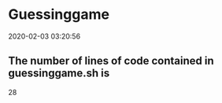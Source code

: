 # Guessinggame
2020-02-03 03:20:56
## The number of lines of code contained in guessinggame.sh is
28
